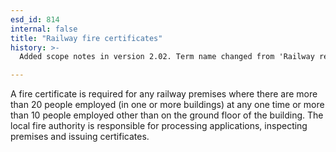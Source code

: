 ```yaml
---
esd_id: 814
internal: false
title: "Railway fire certificates"
history: >-
  Added scope notes in version 2.02. Term name changed from 'Railway regulations' to 'Fire and rescue - fire certificates - railways' in version 3.00. Name changed to 'Railway fire certificates' in version 4.00.

---
```


A fire certificate is required for any railway premises where there are more than 20 people employed (in one or more buildings) at any one time or more than 10 people employed other than on the ground floor of the building.  The local fire authority is responsible for processing applications, inspecting premises and issuing certificates.

